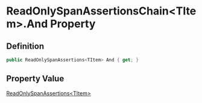 # ReadOnlySpanAssertionsChain&lt;TItem&gt;.And Property
## Definition

```c#
public ReadOnlySpanAssertions<TItem> And { get; }
```

## Property Value

[ReadOnlySpanAssertions&lt;TItem&gt;](MrKWatkins.Assertions.Assertions.ReadOnlySpanAssertions-1.md)
